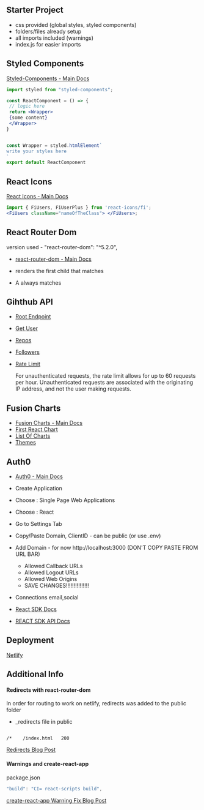## Starter Project

-  css provided (global styles, styled components)
-  folders/files already setup
-  all imports included (warnings)
-  index.js for easier imports

## Styled Components

[Styled-Components - Main Docs](https://styled-components.com/)

```jsx
import styled from "styled-components";

const ReactComponent = () => {
 // logic here
 return <Wrapper>
 {some content}
 </Wrapper>
}


const Wrapper = styled.htmlElement`
write your styles here
`
export default ReactComponent
```

## React Icons

[React Icons - Main Docs](https://react-icons.github.io/react-icons/)

```jsx
import { FiUsers, FiUserPlus } from 'react-icons/fi';
<FiUsers className="nameOfTheClass"> </FiUsers>;
```

## React Router Dom

version used - "react-router-dom": "^5.2.0",

-  [react-router-dom - Main Docs](https://reactrouter.com/web/guides/quick-start)

-  <Switch> renders the first child <Route> that matches
-  A <Route path="*"> always matches

## Gihthub API

-  [Root Endpoint](https://api.github.com)
-  [Get User]()
-  [Repos](https://api.github.com/users/john-smilga/repos?per_page=100)
-  [Followers](https://api.github.com/users/john-smilga/followers)
-  [Rate Limit](https://api.github.com/rate_limit)

   For unauthenticated requests, the rate limit allows for up to 60 requests per
   hour. Unauthenticated requests are associated with the originating IP
   address, and not the user making requests.

## Fusion Charts

-  [Fusion Charts - Main Docs](https://www.fusioncharts.com/)
-  [First React Chart](https://www.fusioncharts.com/dev/getting-started/react/your-first-chart-using-react)
-  [List Of Charts](https://www.fusioncharts.com/dev/chart-guide/list-of-charts)
-  [Themes](https://www.fusioncharts.com/dev/themes/introduction-to-themes)

## Auth0

-  [Auth0 - Main Docs](https://auth0.com/)

-  Create Application
-  Choose : Single Page Web Applications
-  Choose : React
-  Go to Settings Tab
-  Copy/Paste Domain, ClientID - can be public (or use .env)
-  Add Domain - for now http://localhost:3000 (DON'T COPY PASTE FROM URL BAR)

   -  Allowed Callback URLs
   -  Allowed Logout URLs
   -  Allowed Web Origins
   -  SAVE CHANGES!!!!!!!!!!!!!!!

-  Connections email,social

-  [React SDK Docs](https://auth0.com/docs/libraries/auth0-react)
-  [REACT SDK API Docs](https://auth0.github.io/auth0-react/)

## Deployment

[Netlify](https://www.netlify.com/)

## Additional Info

#### Redirects with react-router-dom

In order for routing to work on netlify, redirects was added to the public
folder

-  \_redirects file in public

```

/*    /index.html   200

```

[Redirects Blog Post](https://dev.to/dance2die/page-not-found-on-netlify-with-react-router-58mc)

#### Warnings and create-react-app

package.json

```js
"build": "CI= react-scripts build",
```

[create-react-app Warning Fix Blog Post](https://community.netlify.com/t/how-to-fix-build-failures-with-create-react-app-in-production/17752)
